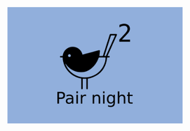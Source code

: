 <img src="https://github.com/madison-python/pair-night/raw/master/flyer/madpy-pair-night.png" align="left" width="400">
